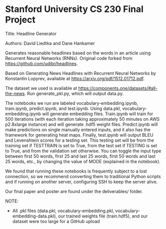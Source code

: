 # Stanford University CS 230 Final Project 
Title: Headline Generator

Authors: David Liedtka and Dane Hankamer 

Generates reasonable headlines based on the words in an article using Recurrent Neural Networks (RNNs). Original code forked from https://github.com/udibr/headlines.

Based on Generating News Headlines with Recurrent Neural Networks by Konstantin Lopyrev, available at https://arxiv.org/pdf/1512.01712.pdf.

The dataset we used is available at https://components.one/datasets/#all-the-news. Run generate_pkl.py, which will output data.py.

The notebooks we run are labeled vocabulary-embedding.ipynb, train.ipynb, predict.ipynb, and test.ipynb. Using data.pkl, vocabulary-embedding.ipynb will generate embedding files. Train.ipynb will train for 500 iterations (with each iteration taking approximately 50 minutes on AWS p2.8xlarge instance) and will generate .hdf5 weight files. Predict.ipynb will make predictions on single manually entered inputs, and it also has the framework for generating heat maps. Finally, test.ipynb will output BLEU and Levenshtein scores for a testing set. This testing set will be from the training set if TESTTRAIN is set to True, from the test set if TESTING is set to True, and from the validation set otherwise. You can toggle the input type between first 50 words, first 25 and last 25 words, first 50 words and last 25 words, etc., by changing the value of MODE (explained in the notebook).

We found that running these notebooks is frequently subject to a lost connection, so we recommend converting them to traditional Python scripts and if running on another server, configuring SSH to keep the server alive.

Our final paper and poster are found under the deliverables/ folder.

NOTE:
- All .pkl files (data.pkl, vocabulary-embedding.pkl, vocabulary-embedding-data.pkl), our trained weights file (train.hdf5), and our dataset were too large for a GitHub upload
